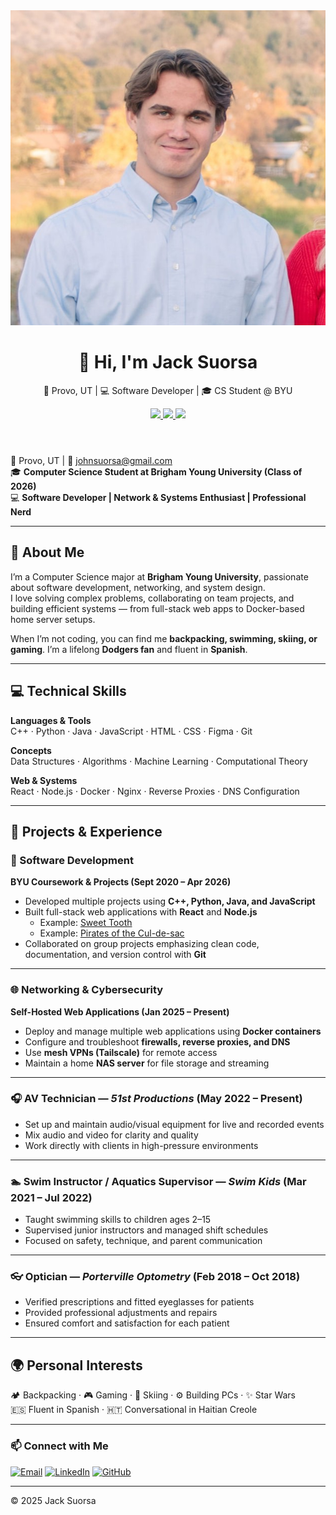 <link rel="stylesheet" href="style.css">

<header class="custom-header">
  <div class="header-content">
    <img src="me.JPG" alt="Jack Suorsa" class="profile-pic">
    <div class="header-text">
      <h1>👋 Hi, I'm Jack Suorsa</h1>
      <p>📍 Provo, UT | 💻 Software Developer | 🎓 CS Student @ BYU</p>
    </div>
  </div>
  <div class="header-badges">
    <a href="mailto:johnsuorsa@gmail.com">
      <img src="https://img.shields.io/badge/Email-johnsuorsa%40gmail.com-red?logo=gmail">
    </a>
    <a href="https://linkedin.com/">
      <img src="https://img.shields.io/badge/LinkedIn-Profile-blue?logo=linkedin">
    </a>
    <a href="https://github.com/">
      <img src="https://img.shields.io/badge/GitHub-jacksuorsa-black?logo=github">
    </a>
  </div>
</header>

📍 Provo, UT | 📧 [johnsuorsa@gmail.com](mailto:johnsuorsa@gmail.com)  
🎓 **Computer Science Student at Brigham Young University (Class of 2026)**  
💻 **Software Developer | Network & Systems Enthusiast | Professional Nerd**

---

## 🌟 About Me

I’m a Computer Science major at **Brigham Young University**, passionate about software development, networking, and system design.  
I love solving complex problems, collaborating on team projects, and building efficient systems — from full-stack web apps to Docker-based home server setups.

When I’m not coding, you can find me **backpacking, swimming, skiing, or gaming**. I’m a lifelong **Dodgers fan** and fluent in **Spanish**.

---

## 💻 Technical Skills

**Languages & Tools**  
C++ · Python · Java · JavaScript · HTML · CSS · Figma · Git  

**Concepts**  
Data Structures · Algorithms · Machine Learning · Computational Theory  

**Web & Systems**  
React · Node.js · Docker · Nginx · Reverse Proxies · DNS Configuration  

---

## 🚀 Projects & Experience

### 🧠 Software Development  
**BYU Coursework & Projects (Sept 2020 – Apr 2026)**  
- Developed multiple projects using **C++, Python, Java, and JavaScript**  
- Built full-stack web applications with **React** and **Node.js**  
  - Example: [Sweet Tooth](https://clinquant-dieffenbachia-fc06cc.netlify.app/)
  - Example: [Pirates of the Cul-de-sac](https://startup.piratesoftheculdesac.click/)
- Collaborated on group projects emphasizing clean code, documentation, and version control with **Git**

---

### 🌐 Networking & Cybersecurity  
**Self-Hosted Web Applications (Jan 2025 – Present)**  
- Deploy and manage multiple web applications using **Docker containers**  
- Configure and troubleshoot **firewalls, reverse proxies, and DNS**  
- Use **mesh VPNs (Tailscale)** for remote access  
- Maintain a home **NAS server** for file storage and streaming

---

### 🎧 AV Technician — *51st Productions* (May 2022 – Present)  
- Set up and maintain audio/visual equipment for live and recorded events  
- Mix audio and video for clarity and quality  
- Work directly with clients in high-pressure environments  

---

### 🏊 Swim Instructor / Aquatics Supervisor — *Swim Kids* (Mar 2021 – Jul 2022)  
- Taught swimming skills to children ages 2–15  
- Supervised junior instructors and managed shift schedules  
- Focused on safety, technique, and parent communication  

---

### 👓 Optician — *Porterville Optometry* (Feb 2018 – Oct 2018)  
- Verified prescriptions and fitted eyeglasses for patients  
- Provided professional adjustments and repairs  
- Ensured comfort and satisfaction for each patient  

---

## 🌍 Personal Interests

🏕️ Backpacking · 🎮 Gaming · 🧊 Skiing · ⚙️ Building PCs · ✨ Star Wars  
🇪🇸 Fluent in Spanish · 🇭🇹 Conversational in Haitian Creole  

---

### 📫 Connect with Me

[![Email](https://img.shields.io/badge/Email-johnsuorsa%40gmail.com-red?logo=gmail)](mailto:johnsuorsa@gmail.com)
[![LinkedIn](https://img.shields.io/badge/LinkedIn-Profile-blue?logo=linkedin)](https://linkedin.com/)
[![GitHub](https://img.shields.io/badge/GitHub-jacksuorsa-black?logo=github)](https://github.com/)

---

© 2025 Jack Suorsa
